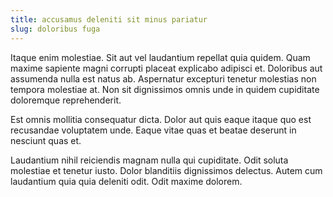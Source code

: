 ```yaml
---
title: accusamus deleniti sit minus pariatur
slug: doloribus fuga
---
```


Itaque enim molestiae. Sit aut vel laudantium repellat quia quidem. Quam maxime sapiente magni corrupti placeat explicabo adipisci et. Doloribus aut assumenda nulla est natus ab. Aspernatur excepturi tenetur molestias non tempora molestiae at. Non sit dignissimos omnis unde in quidem cupiditate doloremque reprehenderit.

Est omnis mollitia consequatur dicta. Dolor aut quis eaque itaque quo est recusandae voluptatem unde. Eaque vitae quas et beatae deserunt in nesciunt quas et.

Laudantium nihil reiciendis magnam nulla qui cupiditate. Odit soluta molestiae et tenetur iusto. Dolor blanditiis dignissimos delectus. Autem cum laudantium quia quia deleniti odit. Odit maxime dolorem.

